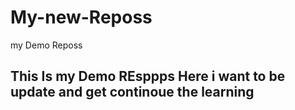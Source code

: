 # My-new-Reposs
my Demo Reposs 

##  This Is my Demo REsppps Here i want to be update and get continoue the learning   
